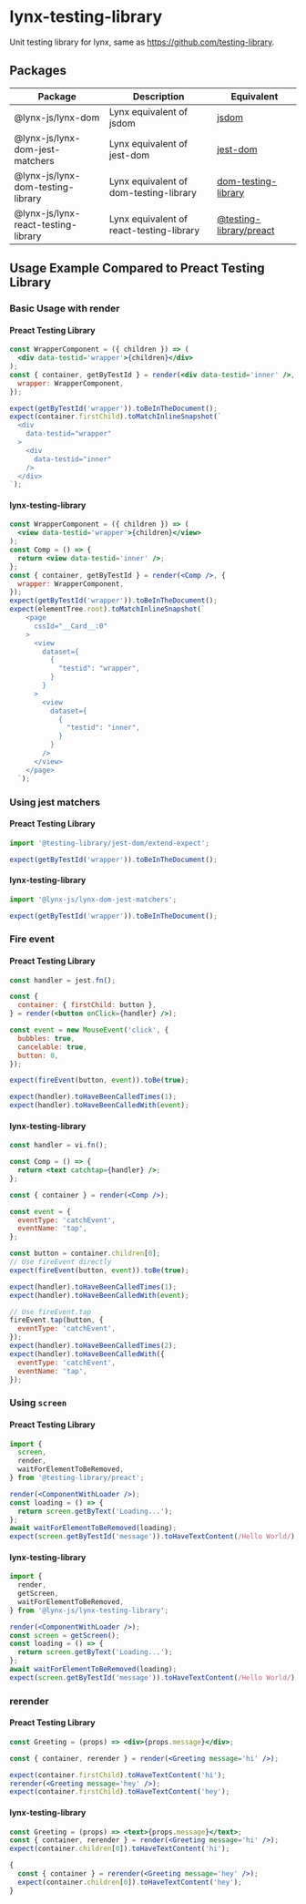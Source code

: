 # lynx-testing-library

Unit testing library for lynx, same as https://github.com/testing-library.

## Packages

| Package                             | Description                              | Equivalent                                                                           |
| ----------------------------------- | ---------------------------------------- | ------------------------------------------------------------------------------------ |
| @lynx-js/lynx-dom                   | Lynx equivalent of jsdom                 | [jsdom](https://github.com/jsdom/jsdom)                                              |
| @lynx-js/lynx-dom-jest-matchers     | Lynx equivalent of jest-dom              | [jest-dom](https://github.com/testing-library/jest-dom)                              |
| @lynx-js/lynx-dom-testing-library   | Lynx equivalent of dom-testing-library   | [dom-testing-library](https://github.com/testing-library/dom-testing-library)        |
| @lynx-js/lynx-react-testing-library | Lynx equivalent of react-testing-library | [@testing-library/preact](https://github.com/testing-library/preact-testing-library) |

## Usage Example Compared to Preact Testing Library

### Basic Usage with render

#### Preact Testing Library

```jsx
const WrapperComponent = ({ children }) => (
  <div data-testid='wrapper'>{children}</div>
);
const { container, getByTestId } = render(<div data-testid='inner' />, {
  wrapper: WrapperComponent,
});

expect(getByTestId('wrapper')).toBeInTheDocument();
expect(container.firstChild).toMatchInlineSnapshot(`
  <div
    data-testid="wrapper"
  >
    <div
      data-testid="inner"
    />
  </div>
`);
```

#### lynx-testing-library

```jsx
const WrapperComponent = ({ children }) => (
  <view data-testid='wrapper'>{children}</view>
);
const Comp = () => {
  return <view data-testid='inner' />;
};
const { container, getByTestId } = render(<Comp />, {
  wrapper: WrapperComponent,
});
expect(getByTestId('wrapper')).toBeInTheDocument();
expect(elementTree.root).toMatchInlineSnapshot(`
    <page
      cssId="__Card__:0"
    >
      <view
        dataset={
          {
            "testid": "wrapper",
          }
        }
      >
        <view
          dataset={
            {
              "testid": "inner",
            }
          }
        />
      </view>
    </page>
  `);
```

### Using jest matchers

#### Preact Testing Library

```jsx
import '@testing-library/jest-dom/extend-expect';

expect(getByTestId('wrapper')).toBeInTheDocument();
```

#### lynx-testing-library

```jsx
import '@lynx-js/lynx-dom-jest-matchers';

expect(getByTestId('wrapper')).toBeInTheDocument();
```

### Fire event

#### Preact Testing Library

```jsx
const handler = jest.fn();

const {
  container: { firstChild: button },
} = render(<button onClick={handler} />);

const event = new MouseEvent('click', {
  bubbles: true,
  cancelable: true,
  button: 0,
});

expect(fireEvent(button, event)).toBe(true);

expect(handler).toHaveBeenCalledTimes(1);
expect(handler).toHaveBeenCalledWith(event);
```

#### lynx-testing-library

```jsx
const handler = vi.fn();

const Comp = () => {
  return <text catchtap={handler} />;
};

const { container } = render(<Comp />);

const event = {
  eventType: 'catchEvent',
  eventName: 'tap',
};

const button = container.children[0];
// Use fireEvent directly
expect(fireEvent(button, event)).toBe(true);

expect(handler).toHaveBeenCalledTimes(1);
expect(handler).toHaveBeenCalledWith(event);

// Use fireEvent.tap
fireEvent.tap(button, {
  eventType: 'catchEvent',
});
expect(handler).toHaveBeenCalledTimes(2);
expect(handler).toHaveBeenCalledWith({
  eventType: 'catchEvent',
  eventName: 'tap',
});
```

### Using `screen`

#### Preact Testing Library

```jsx
import {
  screen,
  render,
  waitForElementToBeRemoved,
} from '@testing-library/preact';

render(<ComponentWithLoader />);
const loading = () => {
  return screen.getByText('Loading...');
};
await waitForElementToBeRemoved(loading);
expect(screen.getByTestId('message')).toHaveTextContent(/Hello World/);
```

#### lynx-testing-library

```jsx
import {
  render,
  getScreen,
  waitForElementToBeRemoved,
} from '@lynx-js/lynx-testing-library';

render(<ComponentWithLoader />);
const screen = getScreen();
const loading = () => {
  return screen.getByText('Loading...');
};
await waitForElementToBeRemoved(loading);
expect(screen.getByTestId('message')).toHaveTextContent(/Hello World/);
```

### rerender

#### Preact Testing Library

```jsx
const Greeting = (props) => <div>{props.message}</div>;

const { container, rerender } = render(<Greeting message='hi' />);

expect(container.firstChild).toHaveTextContent('hi');
rerender(<Greeting message='hey' />);
expect(container.firstChild).toHaveTextContent('hey');
```

#### lynx-testing-library

```jsx
const Greeting = (props) => <text>{props.message}</text>;
const { container, rerender } = render(<Greeting message='hi' />);
expect(container.children[0]).toHaveTextContent('hi');

{
  const { container } = rerender(<Greeting message='hey' />);
  expect(container.children[0]).toHaveTextContent('hey');
}
```

